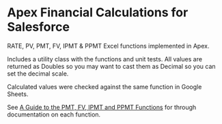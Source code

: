 # Apex Financial Calculations for Salesforce

RATE, PV, PMT, FV, IPMT & PPMT Excel functions implemented in Apex.

Includes a utility class with the functions and unit tests. All values are returned as Doubles so you may want to cast them as Decimal so you can set the decimal scale.

Calculated values were checked against the same function in Google Sheets.

See [A Guide to the PMT, FV, IPMT and PPMT Functions](https://www.experts-exchange.com/articles/1948/A-Guide-to-the-PMT-FV-IPMT-and-PPMT-Functions.html) for through documentation on each function.